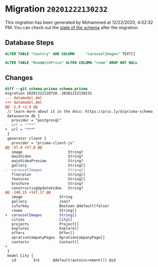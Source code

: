 # Migration `20201222130232`

This migration has been generated by Mohammed at 12/22/2020, 4:02:32 PM.
You can check out the [state of the schema](./schema.prisma) after the migration.

## Database Steps

```sql
ALTER TABLE "Country" ADD COLUMN     "carouselImages" TEXT[]

ALTER TABLE "RoomWithPrice" ALTER COLUMN "room" DROP NOT NULL
```

## Changes

```diff
diff --git schema.prisma schema.prisma
migration 20201222120720..20201222130232
--- datamodel.dml
+++ datamodel.dml
@@ -2,9 +2,9 @@
 // learn more about it in the docs: https://pris.ly/d/prisma-schema
 datasource db {
   provider = "postgresql"
-  url = "***"
+  url = "***"
 }
 generator client {
   provider = "prisma-client-js"
@@ -57,9 +57,8 @@
   image                     String?
   mainVideo                 String?
   mainVideoPreview          String?
   gallery                   String[]
-  carouselImages            String[]
   floorplan                 String[]
   features                  String[]
   brochure                  String?
   constructingUpdateVideo   String?
@@ -148,15 +147,17 @@
   image                 String
   gallery               Json?
   isTurkey              Boolean @default(false)
   rooms                 String[]
+  carouselImages        String[]
   cities                City[]
   projects              Project[]
   explores              Explore[]
   offers                Offer[]
   oprationCompanyPages  OprationCompanyPage[]
   contacts              Contact[]
+
 }
 model City {
   id        Int      @default(autoincrement()) @id
```


